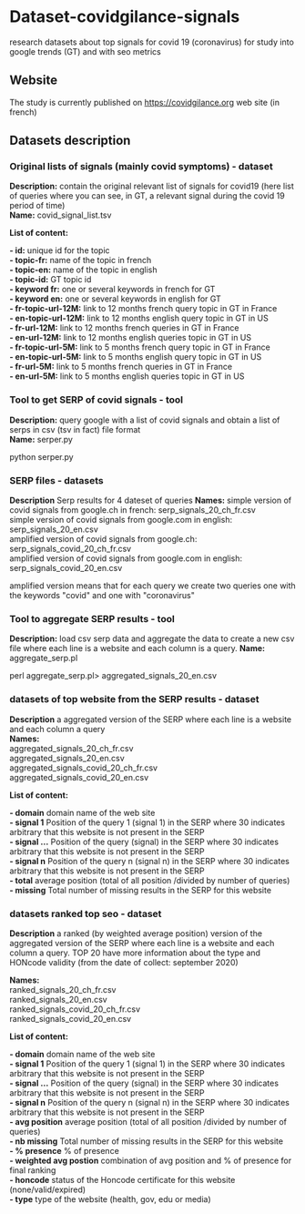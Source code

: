 # Dataset-covidgilance-signals
research datasets about top signals for covid 19 (coronavirus) for study into  google trends (GT) and with seo metrics

## Website

The study is currently published on https://covidgilance.org web site (in french)

## Datasets description

### Original lists of signals (mainly covid symptoms) - dataset

**Description:** contain the original relevant list of signals for covid19 (here list of queries where you can see, in GT, a relevant signal during the covid 19 period of time)  
**Name:** covid_signal_list.tsv  
    
**List of content:**    
    
**- id:** unique id for the topic  
**- topic-fr:** name of the topic in french  
**- topic-en:** name of the topic in english  
**- topic-id:** GT topic id  
**- keyword fr:** one or several keywords in french for GT  
**- keyword en:** one or several keywords in english for GT  
**- fr-topic-url-12M:** link to 12 months french query topic in GT in France  
**- en-topic-url-12M:** link to 12 months english query topic in GT in US  
**- fr-url-12M:** link to 12 months french queries in GT in France  
**- en-url-12M:** link to 12 months english queries topic in GT in US  
**- fr-topic-url-5M:** link to 5 months french query topic in GT in France  
**- en-topic-url-5M:** link to 5 months english query topic in GT in US  
**- fr-url-5M:** link to 5 months french queries in GT in France   
**- en-url-5M:** link to 5 months english queries topic in GT in US   

### Tool to get SERP of covid signals - tool 

**Description:** query google with a list of covid signals and obtain a list of serps in csv (tsv in fact) file format  
**Name:** serper.py  

python serper.py

### SERP files - datasets


**Description** Serp results for 4 dateset of queries
**Names:**
simple version of covid signals from google.ch in french: serp_signals_20_ch_fr.csv  
simple version of covid signals from google.com in english: serp_signals_20_en.csv  
amplified version of covid signals from google.ch: serp_signals_covid_20_ch_fr.csv  
amplified version of covid signals from google.com in english: serp_signals_covid_20_en.csv  

amplified version means that for each query we create two queries one with the keywords "covid" and one with "coronavirus"

### Tool to aggregate SERP results - tool

**Description:** load csv serp data and aggregate the data to create a new csv file where each line is a website and each column is a query.
**Name:**   aggregate_serp.pl

perl aggregate_serp.pl> aggregated_signals_20_en.csv


### datasets of top website from the SERP results - dataset

**Description** a aggregated version of the SERP where each line is a website and each column a query  
**Names:**  
aggregated_signals_20_ch_fr.csv  
aggregated_signals_20_en.csv  
aggregated_signals_covid_20_ch_fr.csv  
aggregated_signals_covid_20_en.csv  

**List of content:** 

**- domain** domain name of the web site  
**- signal 1** Position of the query 1 (signal 1) in the SERP where 30 indicates arbitrary that this website is not present in the SERP  
**- signal ...** Position of the query (signal) in the SERP where 30 indicates arbitrary that this website is not present in the SERP  
**- signal n** Position of the query n (signal n) in the SERP where 30 indicates arbitrary that this website is not present in the SERP  
**- total** average position (total of all position /divided by number of queries)  
**- missing** Total number of missing results in the SERP for this website  


### datasets ranked top seo - dataset

**Description** a ranked (by weighted average position) version of the aggregated version of the SERP where each line is a website and each column a query.
TOP 20 have more information about the type and HONcode validity (from the date of collect: september 2020) 

**Names:**  
ranked_signals_20_ch_fr.csv  
ranked_signals_20_en.csv   
ranked_signals_covid_20_ch_fr.csv   
ranked_signals_covid_20_en.csv   

**List of content:** 

**- domain** domain name of the web site  
**- signal 1** Position of the query 1 (signal 1) in the SERP where 30 indicates arbitrary that this website is not present in the SERP  
**- signal ...** Position of the query (signal) in the SERP where 30 indicates arbitrary that this website is not present in the SERP  
**- signal n** Position of the query n (signal n) in the SERP where 30 indicates arbitrary that this website is not present in the SERP  
**- avg position**	average position (total of all position /divided by number of queries)  
**- nb missing** Total number of missing results in the SERP for this website  
**- % presence** % of presence  
**- weighted avg postion** combination of avg position and % of presence for final ranking  
**- honcode** status of the Honcode certificate for this website (none/valid/expired)  
**- type** type of the website (health, gov, edu or media)  






